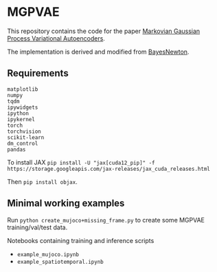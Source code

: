 # MGPVAE
This repository contains the code for the paper [Markovian Gaussian Process Variational Autoencoders](https://arxiv.org/pdf/2207.05543.pdf).

The implementation is derived and modified from [BayesNewton](https://github.com/AaltoML/BayesNewton/tree/main).

## Requirements
```
matplotlib
numpy
tqdm
ipywidgets
ipython 
ipykernel
torch
torchvision
scikit-learn
dm_control
pandas
```

To install JAX `pip install -U "jax[cuda12_pip]" -f https://storage.googleapis.com/jax-releases/jax_cuda_releases.html`

Then `pip install objax`.

## Minimal working examples

Run `python create_mujoco+missing_frame.py` to create some MGPVAE training/val/test data.

Notebooks containing training and inference scripts
- `example_mujoco.ipynb`
- `example_spatiotemporal.ipynb`